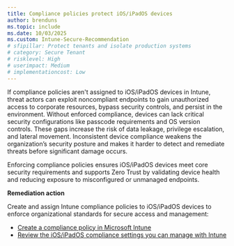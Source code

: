 ```yaml
---
title: Compliance policies protect iOS/iPadOS devices
author: brenduns
ms.topic: include
ms.date: 10/03/2025
ms.custom: Intune-Secure-Recommendation
# sfipillar: Protect tenants and isolate production systems
# category: Secure Tenant
# risklevel: High
# userimpact: Medium
# implementationcost: Low
---
```

If compliance policies aren't assigned to iOS/iPadOS devices in Intune, threat actors can exploit noncompliant endpoints to gain unauthorized access to corporate resources, bypass security controls, and persist in the environment. Without enforced compliance, devices can lack critical security configurations like passcode requirements and OS version controls. These gaps increase the risk of data leakage, privilege escalation, and lateral movement. Inconsistent device compliance weakens the organization’s security posture and makes it harder to detect and remediate threats before significant damage occurs.

Enforcing compliance policies ensures iOS/iPadOS devices meet core security requirements and supports Zero Trust by validating device health and reducing exposure to misconfigured or unmanaged endpoints.

**Remediation action**

Create and assign Intune compliance policies to iOS/iPadOS devices to enforce organizational standards for secure access and management:  
- [Create a compliance policy in Microsoft Intune](/intune/intune-service/protect/create-compliance-policy#create-the-policy)
- [Review the iOS/iPadOS compliance settings you can manage with Intune](/intune/intune-service/protect/compliance-policy-create-ios)
